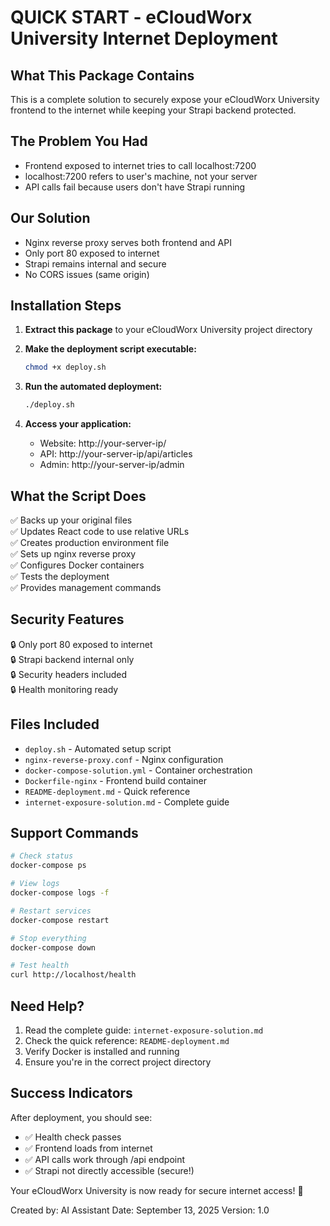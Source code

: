 # QUICK START - eCloudWorx University Internet Deployment

## What This Package Contains

This is a complete solution to securely expose your eCloudWorx University frontend to the internet while keeping your Strapi backend protected.

## The Problem You Had
- Frontend exposed to internet tries to call localhost:7200
- localhost:7200 refers to user's machine, not your server
- API calls fail because users don't have Strapi running

## Our Solution
- Nginx reverse proxy serves both frontend and API
- Only port 80 exposed to internet  
- Strapi remains internal and secure
- No CORS issues (same origin)

## Installation Steps

1. **Extract this package** to your eCloudWorx University project directory

2. **Make the deployment script executable:**
   ```bash
   chmod +x deploy.sh
   ```

3. **Run the automated deployment:**
   ```bash
   ./deploy.sh
   ```

4. **Access your application:**
   - Website: http://your-server-ip/
   - API: http://your-server-ip/api/articles  
   - Admin: http://your-server-ip/admin

## What the Script Does

✅ Backs up your original files  
✅ Updates React code to use relative URLs  
✅ Creates production environment file  
✅ Sets up nginx reverse proxy  
✅ Configures Docker containers  
✅ Tests the deployment  
✅ Provides management commands  

## Security Features

🔒 Only port 80 exposed to internet  
🔒 Strapi backend internal only  
🔒 Security headers included  
🔒 Health monitoring ready  

## Files Included

- `deploy.sh` - Automated setup script
- `nginx-reverse-proxy.conf` - Nginx configuration  
- `docker-compose-solution.yml` - Container orchestration
- `Dockerfile-nginx` - Frontend build container
- `README-deployment.md` - Quick reference
- `internet-exposure-solution.md` - Complete guide

## Support Commands

```bash
# Check status
docker-compose ps

# View logs  
docker-compose logs -f

# Restart services
docker-compose restart

# Stop everything
docker-compose down

# Test health
curl http://localhost/health
```

## Need Help?

1. Read the complete guide: `internet-exposure-solution.md`
2. Check the quick reference: `README-deployment.md`  
3. Verify Docker is installed and running
4. Ensure you're in the correct project directory

## Success Indicators

After deployment, you should see:
- ✅ Health check passes
- ✅ Frontend loads from internet
- ✅ API calls work through /api endpoint
- ✅ Strapi not directly accessible (secure!)

Your eCloudWorx University is now ready for secure internet access! 🚀

Created by: AI Assistant
Date: September 13, 2025
Version: 1.0

